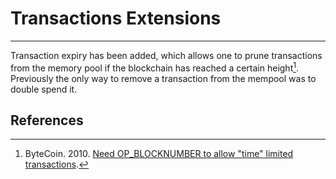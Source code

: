 # **Transactions Extensions**

---

Transaction expiry has been added, which allows one to prune transactions from the memory pool if the blockchain has reached a certain height[^1]. Previously the only way to remove a transaction from the mempool was to double spend it.

## **<i class="fa fa-book"></i> References**

[^1]: ByteCoin. 2010. [Need OP_BLOCKNUMBER to allow "time" limited transactions](https://decred.org/research/bytecoin2010.pdf).